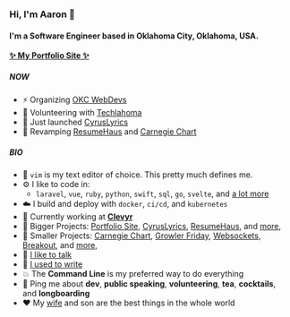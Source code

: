 ### Hi, I'm Aaron 🙌

#### I'm a Software Engineer based in Oklahoma City, Oklahoma, USA.

**[✨ My Portfolio Site ✨](https://thecodeboss.dev)**

##### NOW

- ⚡️ Organizing [OKC WebDevs](https://www.meetup.com/OKCWebDevs/)
- 🦬  Volunteering with [Techlahoma](https://techlahoma.org)
- 📲 Just launched [CyrusLyrics](https://cyruskrauss.com)
- 💪 Revamping [ResumeHaus](https://resume.thecodeboss.dev) and [Carnegie
  Chart](https://labs.thecodeboss.dev/carnegie-chart)

##### BIO

- 💾 `vim` is my text editor of choice. This pretty much defines me.
- ⚙️  I like to code in:
  - `laravel`, `vue`, `ruby`, `python`, `swift`, `sql`, `go`, `svelte`, and [a
    lot more](https://thecodeboss.dev/skills)
- ☁️  I build and deploy with `docker`, `ci/cd`, and `kubernetes`
- 🏢 Currently working at **[Clevyr](https://clevyr.com)**
- 🔷 Bigger Projects:
  [Portfolio Site](https://thecodeboss.dev),
  [CyrusLyrics](https://cyruskrauss.com),
  [ResumeHaus](https://resume.thecodeboss.dev),
  and
  [more](https://thecodeboss.dev/projects),
- 🔹 Smaller Projects:
  [Carnegie Chart](https://labs.thecodeboss.dev/carnegie-chart),
  [Growler Friday](https://growlerfriday.com),
  [Websockets](https://websockets.thecodeboss.dev),
  [Breakout](https://labs.thecodeboss.dev/js-game-dev/breakout-phaser/),
  and
  [more](https://labs.thecodeboss.dev),
- 📣 [I like to talk](https://thecodeboss.dev/talks)
- 📝 [I used to write](https://thecodeboss.dev/talks)
- 💥 The **Command Line** is my preferred way to do everything
- 💬 Ping me about **dev**, **public speaking**, **volunteering**, **tea**,
  **cocktails**, and **longboarding**
- ❤️  My [wife](https://github.com/laylark) and son are the best things in the whole world
